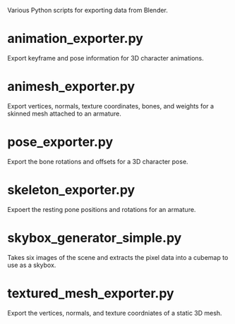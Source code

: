 Various Python scripts for exporting data from Blender. 

# animation_exporter.py
Export keyframe and pose information for 3D character animations.

# animesh_exporter.py
Export vertices, normals, texture coordinates, bones, and weights for a skinned mesh attached to an armature.

# pose_exporter.py
Export the bone rotations and offsets for a 3D character pose.

# skeleton_exporter.py
Expoert the resting pone positions and rotations for an armature.

# skybox_generator_simple.py
Takes six images of the scene and extracts the pixel data into a cubemap to use as a skybox.

# textured_mesh_exporter.py
Export the vertices, normals, and texture coordniates of a static 3D mesh. 